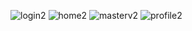 ![login2](https://github.com/user-attachments/assets/49d09f8c-9ce2-461c-b1ed-6173b23a90ef)
![home2](https://github.com/user-attachments/assets/c45f1b38-147b-447f-a247-7fb513f33a60)
![masterv2](https://github.com/user-attachments/assets/8331a9f8-c8a6-44ee-8655-4f7be9eadacd)
![profile2](https://github.com/user-attachments/assets/6c7af3f3-5d8d-4bb7-9a3c-e5d4daf6979f)


